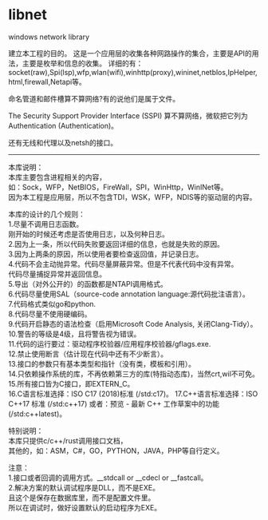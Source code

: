# libnet
windows network library

建立本工程的目的。
这是一个应用层的收集各种网路操作的集合，主要是API的用法，主要是枚举和信息的收集。
详细的有：socket(raw),Spi(lsp),wfp,wlan(wifi),winhttp(proxy),wininet,netblos,IpHelper,html,firewall,Netapi等。

命名管道和邮件槽算不算网络?有的说他们是属于文件。

The Security Support Provider Interface (SSPI) 算不算网络，微软把它列为Authentication (Authentication)。

还有无线和代理以及netsh的接口。


--------------------------------------------------------------------------------------------------


本库说明：  
本库主要包含进程相关的内容，  
如：Sock，WFP，NetBIOS，FireWall，SPI，WinHttp，WinINet等。  
因为本工程是应用层，所以不包含TDI，WSK，WFP，NDIS等的驱动层的内容。  

本库的设计的几个规则：  
1.尽量不调用日志函数。  
  刚开始的时候还考虑是否使用日志，以及何种日志。  
2.因为上一条，所以代码失败要返回详细的信息，也就是失败的原因。  
3.因为上两条的原因，所以使用者要检查返回值，并记录日志。  
4.代码不会主动抛异常。代码尽量屏蔽异常。但是不代表代码中没有异常。  
  代码尽量捕捉异常并返回信息。  
5.导出（对外公开的）的函数都是NTAPI调用格式。  
6.代码尽量使用SAL（source-code annotation language:源代码批注语言）。  
7.代码格式类似go和python.  
8.代码尽量不使用硬编码。  
9.代码开启静态的语法检查（启用Microsoft Code Analysis, 关闭Clang-Tidy）。  
10.警告的等级是4级，且将警告视为错误。  
11.代码的运行要过：驱动程序校验器/应用程序校验器/gflags.exe.  
12.禁止使用断言（估计现在代码中还有不少断言）。  
13.接口的参数只有基本类型和指针（没有类，模板和引用）。  
14.只依赖操作系统的库，不再依赖第三方的库(特指动态库)，当然crt,wil不可免。  
15.所有接口皆为C接口，即EXTERN_C。  
16.C语言标准选择：ISO C17 (2018)标准 (/std:c17)。
17.C++语言标准选择：ISO C++17 标准 (/std:c++17) 或者：预览 - 最新 C++ 工作草案中的功能 (/std:c++latest)。

特别说明：  
本库只提供c/c++/rust调用接口文档，  
其他的，如：ASM，C#，GO，PYTHON，JAVA，PHP等自行定义。  

注意：  
1.接口或者回调的调用方式。__stdcall or __cdecl or __fastcall。  
2.解决方案的默认调试程序是DLL，而不是EXE。  
  且这个是保存在数据库里，而不是配置文件里。  
  所以在调试时，做好设置默认的启动程序为EXE。  
